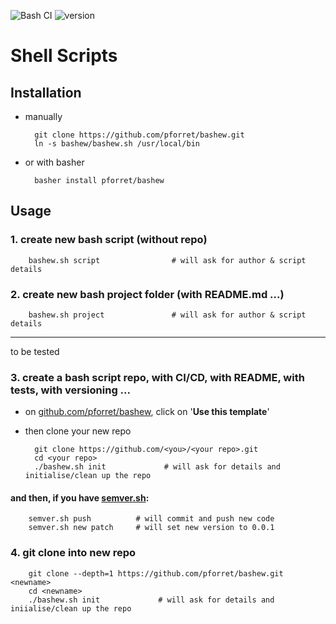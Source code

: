 ![Bash CI](https://github.com/pforret/bashew/workflows/Bash%20CI/badge.svg) 
![version](https://img.shields.io/github/v/release/pforret/bashew)


# Shell Scripts

## Installation

* manually

        git clone https://github.com/pforret/bashew.git
        ln -s bashew/bashew.sh /usr/local/bin
    
* or with basher    

        basher install pforret/bashew
        
## Usage

### 1. create new bash script (without repo)

        bashew.sh script                # will ask for author & script details
    
### 2. create new bash project folder (with README.md ...)

        bashew.sh project               # will ask for author & script details     

----

  to be tested
  
### 3. create a bash script repo, with CI/CD, with README, with tests, with versioning ... 

* on [github.com/pforret/bashew](https://github.com/pforret/bashew), click on '**Use this template**'
* then clone your new repo

        git clone https://github.com/<you>/<your repo>.git
        cd <your repo>
        ./bashew.sh init             # will ask for details and initialise/clean up the repo

#### and then, if you have [semver.sh](https://github.com/pforret/semver):
        semver.sh push          # will commit and push new code
        semver.sh new patch     # will set new version to 0.0.1


  
### 4. git clone into new repo

        git clone --depth=1 https://github.com/pforret/bashew.git <newname>
        cd <newname>
        ./bashew.sh init             # will ask for details and iniialise/clean up the repo
